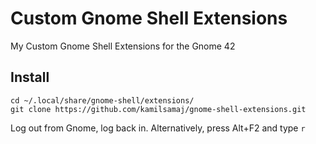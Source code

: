 # Custom Gnome Shell Extensions
My Custom Gnome Shell Extensions for the Gnome 42

## Install
```shell
cd ~/.local/share/gnome-shell/extensions/
git clone https://github.com/kamilsamaj/gnome-shell-extensions.git
```

Log out from Gnome, log back in. Alternatively, press Alt+F2 and type `r`
